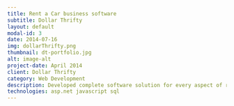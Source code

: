 ```yaml
---
title: Rent a Car business software
subtitle: Dollar Thrifty
layout: default
modal-id: 3
date: 2014-07-16
img: dollarThrifty.png
thumbnail: dt-portfolio.jpg
alt: image-alt
project-date: April 2014
client: Dollar Thrifty
category: Web Development
description: Developed complete software solution for every aspect of running a rent a car bussiness in multiple countries.
technologies: asp.net javascript sql
---
```

